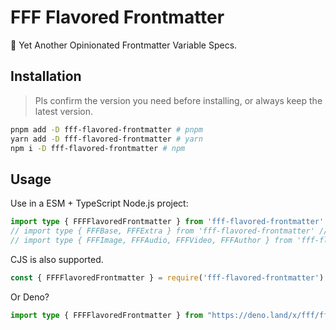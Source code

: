 # FFF Flavored Frontmatter

🌟 Yet Another Opinionated Frontmatter Variable Specs.

## Installation

> Pls confirm the version you need before installing, or always keep the latest version.

```bash
pnpm add -D fff-flavored-frontmatter # pnpm
yarn add -D fff-flavored-frontmatter # yarn
npm i -D fff-flavored-frontmatter # npm
```

## Usage

Use in a ESM + TypeScript Node.js project:

```ts
import type { FFFFlavoredFrontmatter } from 'fff-flavored-frontmatter'
// import type { FFFBase, FFFExtra } from 'fff-flavored-frontmatter' // if you need them
// import type { FFFImage, FFFAudio, FFFVideo, FFFAuthor } from 'fff-flavored-frontmatter' // if you need them
```

CJS is also supported.

```ts
const { FFFFlavoredFrontmatter } = require('fff-flavored-frontmatter')
```

Or Deno?

```ts
import type { FFFFlavoredFrontmatter } from "https://deno.land/x/fff/fff.ts";
```